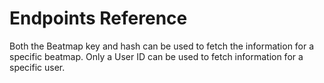 # Endpoints Reference

Both the Beatmap key and hash can be used to fetch the information for a specific beatmap. Only a User ID can be used to fetch information for a specific user.
